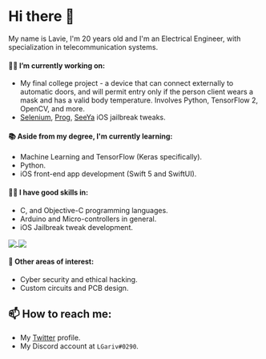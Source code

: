 # Hi there 👋

My name is Lavie, I'm 20 years old and I'm an Electrical Engineer, with specialization in telecommunication systems.

#### 👨‍💻 I’m currently working on:
* My final college project - a device that can connect externally to automatic doors, and will permit entry only if the person client wears a mask and has a valid body temperature.
Involves Python, TensorFlow 2, OpenCV, and more.
* [Selenium](https://github.com/lgariv/selenium/), [Prog](https://github.com/lgariv/Prog/), [SeeYa](https://github.com/lgariv/seeya/) iOS jailbreak tweaks.

#### 📚 Aside from my degree, I'm currently learning:
* Machine Learning and TensorFlow (Keras specifically).
* Python.
* iOS front-end app development (Swift 5 and SwiftUI).

#### 🤹‍♂️ I have good skills in:
* C, and Objective-C programming languages.
* Arduino and Micro-controllers in general.
* iOS Jailbreak tweak development.

<a href="https://github.com/anuraghazra/github-readme-stats">
  <img align="center" src="https://github-readme-stats.vercel.app/api?username=lgariv&hide=prs&count_private=true&theme=dark" />
</a>
<a href="https://github.com/anuraghazra/github-readme-stats">
  <img align="center" src="https://github-readme-stats.vercel.app/api/top-langs/?username=lgariv&theme=dark&layout=compact&hide=html,javascript" />
</a>

#### 🔬 Other areas of interest:
* Cyber security and ethical hacking.
* Custom circuits and PCB design.

## 📫 How to reach me:
* My [Twitter](https://twitter.com/LGarivDev) profile.
* My Discord account at `LGariv#0290`.
